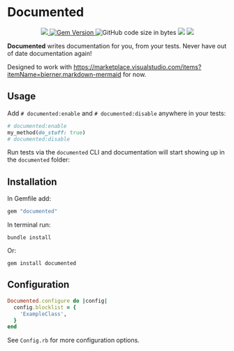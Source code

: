 # Documented

<p align="center">
  <a href="https://www.mozilla.org/MPL/2.0/" alt="MPLv2 License">
    <img src="https://img.shields.io/badge/license-MPLv2-blue.svg" />
  </a>
  <a href="https://rubygems.org/gems/documented">
    <img src="https://badge.fury.io/rb/documented.svg" alt="Gem Version" />
  </a>
  <img src="https://img.shields.io/github/languages/code-size/greensync/documented" alt="GitHub code size in bytes">
  <img src="https://img.shields.io/gem/dt/documented">
  <a href="https://www.codetriage.com/greensync/documented" alt="Open Source Helpers">
    <img src="https://www.codetriage.com/greensync/documented/badges/users.svg" />
  </a>
</p>

**Documented** writes documentation for you, from your tests. Never have out of date documentation again!

Designed to work with https://marketplace.visualstudio.com/items?itemName=bierner.markdown-mermaid for now.

## Usage  

Add `# documented:enable` and `# documented:disable` anywhere in your tests:
```ruby
# documented:enable
my_method(do_stuff: true)
# documented:disable
```  

Run tests via the `documented` CLI and documentation will start showing up in the `documented` folder:

## Installation

In Gemfile add:
```ruby
gem "documented"
```  

In terminal run:
```
bundle install
```

Or:
```
gem install documented
```

## Configuration

```ruby
Documented.configure do |config|
  config.blocklist = {
    'ExampleClass',
  }
end
```

See `Config.rb` for more configuration options.